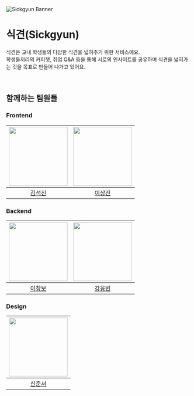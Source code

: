 <img src="https://github.com/sickgyun/sickgyun-client/raw/main/assets/sickgyun_banner.png" alt="Sickgyun Banner">

# 식견(Sickgyun)

식견은 교내 학생들의 다양한 식견을 넓혀주기 위한 서비스에요.<br/>
학생들끼리의 커피챗, 취업 Q&A 등을 통해 서로의 인사이트를 공유하며 식견을 넓혀가는 것을 목표로 만들어 나가고 있어요.

<br>

## 함께하는 팀원들
### Frontend
|<img src="https://avatars.githubusercontent.com/u/102217654?v=4" width="160">|<img src="https://avatars.githubusercontent.com/u/102288397?v=4" width="160">|
|:-:|:-:|
|[김석진](https://github.com/SEOKKAMONI)|[이상진](https://github.com/lsj0202)|

### Backend
|<img src="https://avatars.githubusercontent.com/u/101192100?v=4" width="160">|<img src="https://avatars.githubusercontent.com/u/95995962?v=4" width="160">|
|:-:|:-:|
|[이창보](https://github.com/jacobhboy)|[강웅빈](https://github.com/Woongbin06)|

### Design
|<img src="https://avatars.githubusercontent.com/u/102123549?v=4" width="160">|
|:-:|
|[신준서](https://github.com/qodldks)|
